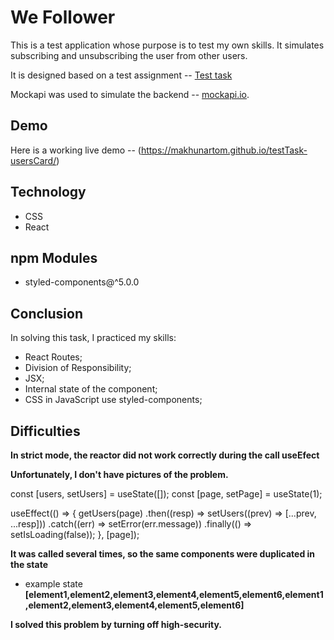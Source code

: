 # We Follower

This is a test application whose purpose is to test my own skills.
It simulates subscribing and unsubscribing the user from other users.

It is designed based on a test assignment -- [Test task](https://drive.google.com/file/d/1XQnUiuhy6zndS8wN9ZonHZV6Iu0esiA1/view)

Mockapi was used to simulate the backend -- [mockapi.io](https://github.com/mockapi-io/docs/wiki).

## Demo

Here is a working live demo -- (https://makhunartom.github.io/testTask-usersCard/)

## Technology

- CSS
- React

## npm Modules

- styled-components@^5.0.0

## Conclusion

In solving this task, I practiced my skills:

- React Routes;
- Division of Responsibility;
- JSX;
- Internal state of the component;
- CSS in JavaScript use styled-components;

## Difficulties

**In strict mode, the reactor did not work correctly during the call useEfect**

**Unfortunately, I don't have pictures of the problem.**

const [users, setUsers] = useState([]);
const [page, setPage] = useState(1);

useEffect(() => {
getUsers(page)
.then((resp) => setUsers((prev) => [...prev, ...resp]))
.catch((err) => setError(err.message))
.finally(() => setIsLoading(false));
}, [page]);

**It was called several times, so the same components were duplicated in the state**

- example state **[element1,element2,element3,element4,element5,element6,element1,element2,element3,element4,element5,element6]**

**I solved this problem by turning off high-security.**

